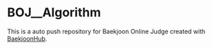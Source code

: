 # BOJ__Algorithm
This is a auto push repository for Baekjoon Online Judge created with [BaekjoonHub](https://github.com/BaekjoonHub/BaekjoonHub).
